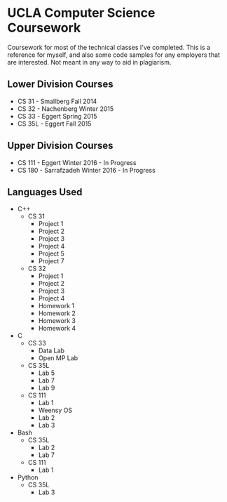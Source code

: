 # UCLA Computer Science Coursework
Coursework for most of the technical classes I've completed. This is a reference for myself, and also some code samples for any employers that are interested. Not meant in any way to aid in plagiarism.  

## Lower Division Courses  
* CS 31 - Smallberg Fall 2014  
* CS 32 - Nachenberg Winter 2015  
* CS 33 - Eggert Spring 2015  
* CS 35L - Eggert Fall 2015  

## Upper Division Courses  
* CS 111 - Eggert Winter 2016 - In Progress  
* CS 180 - Sarrafzadeh Winter 2016 - In Progress  

## Languages Used  
* C++  
    * CS 31  
        * Project 1  
        * Project 2  
        * Project 3  
        * Project 4  
        * Project 5  
        * Project 7  
    * CS 32  
        * Project 1  
        * Project 2  
        * Project 3  
        * Project 4  
        * Homework 1  
        * Homework 2  
        * Homework 3  
        * Homework 4  
* C  
    * CS 33  
        * Data Lab  
        * Open MP Lab  
    * CS 35L  
        * Lab 5  
        * Lab 7  
        * Lab 9  
    * CS 111
        * Lab 1
        * Weensy OS
        * Lab 2
        * Lab 3
* Bash  
    * CS 35L  
        * Lab 2  
        * Lab 7  
    * CS 111
        * Lab 1
* Python  
    * CS 35L  
        * Lab 3  
